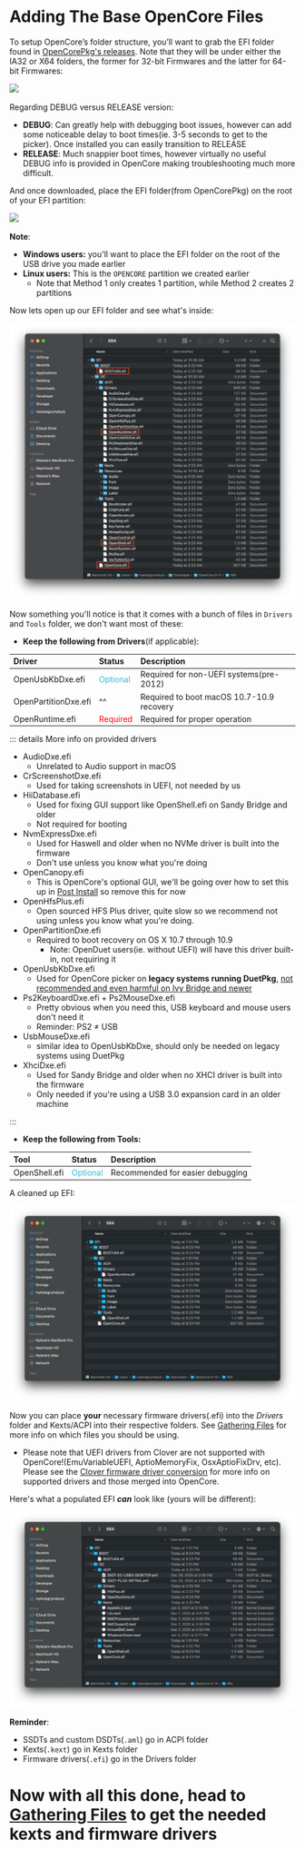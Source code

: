 # Adding The Base OpenCore Files

To setup OpenCore’s folder structure, you’ll want to grab the EFI folder found in [OpenCorePkg's releases](https://github.com/acidanthera/OpenCorePkg/releases/). Note that they will be under either the IA32 or X64 folders, the former for 32-bit Firmwares and the latter for 64-bit Firmwares:

![](../images/installer-guide/opencore-efi-md/ia32-x64.png)

Regarding DEBUG versus RELEASE version:

* **DEBUG**: Can greatly help with debugging boot issues, however can add some noticeable delay to boot times(ie. 3-5 seconds to get to the picker). Once installed you can easily transition to RELEASE
* **RELEASE**: Much snappier boot times, however virtually no useful DEBUG info is provided in OpenCore making troubleshooting much more difficult.

And once downloaded, place the EFI folder(from OpenCorePkg) on the root of your EFI partition:

![](../images/installer-guide/opencore-efi-md/efi-moved.png)

**Note**:

* **Windows users:** you'll want to place the EFI folder on the root of the USB drive you made earlier
* **Linux users:** This is the `OPENCORE` partition we created earlier
  * Note that Method 1 only creates 1 partition, while Method 2 creates 2 partitions

Now lets open up our EFI folder and see what's inside:

![base EFI folder](../images/installer-guide/opencore-efi-md/base-efi.png)

Now something you'll notice is that it comes with a bunch of files in `Drivers` and `Tools` folder, we don't want most of these:

* **Keep the following from Drivers**(if applicable):

| Driver | Status | Description |
| :--- | :--- | :--- |
| OpenUsbKbDxe.efi | <span style="color:#30BCD5"> Optional </span> | Required for non-UEFI systems(pre-2012) |
| OpenPartitionDxe.efi | ^^ | Required to boot macOS 10.7-10.9 recovery |
| OpenRuntime.efi | <span style="color:red"> Required </span> | Required for proper operation |

::: details More info on provided drivers

* AudioDxe.efi
  * Unrelated to Audio support in macOS
* CrScreenshotDxe.efi
  * Used for taking screenshots in UEFI, not needed by us
* HiiDatabase.efi
  * Used for fixing GUI support like OpenShell.efi on Sandy Bridge and older
  * Not required for booting
* NvmExpressDxe.efi
  * Used for Haswell and older when no NVMe driver is built into the firmware
  * Don't use unless you know what you're doing
* OpenCanopy.efi
  * This is OpenCore's optional GUI, we'll be going over how to set this up in [Post Install](https://dortania.github.io/OpenCore-Post-Install/cosmetic/gui.html) so remove this for now
* OpenHfsPlus.efi
  * Open sourced HFS Plus driver, quite slow so we recommend not using unless you know what you're doing.
* OpenPartitionDxe.efi
  * Required to boot recovery on OS X 10.7 through 10.9
    * Note: OpenDuet users(ie. without UEFI) will have this driver built-in, not requiring it
* OpenUsbKbDxe.efi
  * Used for OpenCore picker on **legacy systems running DuetPkg**, [not recommended and even harmful on Ivy Bridge and newer](https://applelife.ru/threads/opencore-obsuzhdenie-i-ustanovka.2944066/page-176#post-856653)
* Ps2KeyboardDxe.efi + Ps2MouseDxe.efi
  * Pretty obvious when you need this, USB keyboard and mouse users don't need it
  * Reminder: PS2 ≠ USB
* UsbMouseDxe.efi
  * similar idea to OpenUsbKbDxe, should only be needed on legacy systems using DuetPkg
* XhciDxe.efi
  * Used for Sandy Bridge and older when no XHCI driver is built into the firmware
  * Only needed if you're using a USB 3.0 expansion card in an older machine

:::

* **Keep the following from Tools:**

| Tool | Status | Description |
| :--- | :--- | :--- |
| OpenShell.efi | <span style="color:#30BCD5"> Optional </span> | Recommended for easier debugging |

A cleaned up EFI:

![Clean EFI](../images/installer-guide/opencore-efi-md/clean-efi.png)

Now you can place **your** necessary firmware drivers(.efi) into the _Drivers_ folder and Kexts/ACPI into their respective folders. See [Gathering Files](../ktext.md) for more info on which files you should be using.

* Please note that UEFI drivers from Clover are not supported with OpenCore!(EmuVariableUEFI, AptioMemoryFix, OsxAptioFixDrv, etc). Please see the [Clover firmware driver conversion](https://github.com/dortania/OpenCore-Install-Guide/blob/master/clover-conversion/clover-efi.md) for more info on supported drivers and those merged into OpenCore.

Here's what a populated EFI **_can_** look like (yours will be different):

![Populated EFI folder](../images/installer-guide/opencore-efi-md/populated-efi.png)

**Reminder**:

* SSDTs and custom DSDTs(`.aml`) go in ACPI folder
* Kexts(`.kext`) go in Kexts folder
* Firmware drivers(`.efi`) go in the Drivers folder

# Now with all this done, head to [Gathering Files](../ktext.md) to get the needed kexts and firmware drivers
